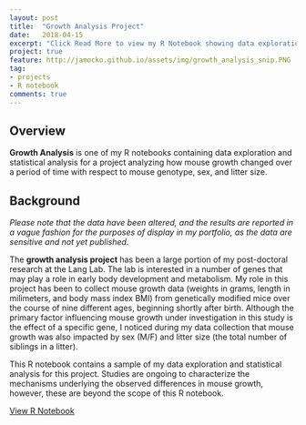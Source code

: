 ```yaml
---
layout: post
title:  "Growth Analysis Project"
date:   2018-04-15
excerpt: "Click Read More to view my R Notebook showing data exploration and analysis"
project: true
feature: http://jamocko.github.io/assets/img/growth_analysis_snip.PNG
tag:
- projects
- R notebook
comments: true
---
```


## Overview
<b>Growth Analysis</b> is one of my R notebooks containing data exploration and statistical analysis for a project analyzing how mouse growth changed over a period of time with respect to mouse genotype, sex, and litter size.  

## Background
*Please note that the data have been altered, and the results are reported in a vague fashion for the purposes of display in my portfolio, as the data are sensitive and not yet published.*

The **growth analysis project** has been a large portion of my post-doctoral research at the Lang Lab.  The lab is interested in a number of genes that may play a role in early body development and metabolism.  My role in this project has been to collect mouse growth data (weights in grams, length in milimeters, and body mass index BMI) from genetically modified mice over the course of nine different ages, beginning shortly after birth.  Although the primary factor influencing mouse growth under investigation in this study is the effect of a specific gene, I noticed during my data collection that mouse growth was also impacted by sex (M/F) and litter size (the total number of siblings in a litter).  

This R notebook contains a sample of my data exploration and statistical analysis for this project.  Studies are ongoing to characterize the mechanisms underlying the observed differences in mouse growth, however, these are beyond the scope of this R notebook. 

<div markdown="0"><a href="http://juliemocko.com/notebooks/growth-analysis/" class="btn btn-info">View R Notebook</a></div> 


 
